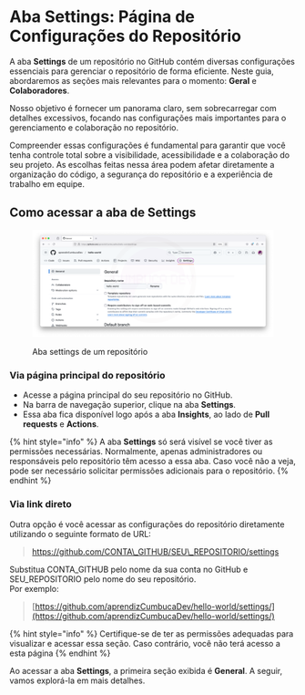 # Aba Settings: Página de Configurações do Repositório

A aba **Settings** de um repositório no GitHub contém diversas configurações essenciais para gerenciar o repositório de forma eficiente. Neste guia, abordaremos as seções mais relevantes para o momento: **Geral** e **Colaboradores**.&#x20;

Nosso objetivo é fornecer um panorama claro, sem sobrecarregar com detalhes excessivos, focando nas configurações mais importantes para o gerenciamento e colaboração no repositório.

Compreender essas configurações é fundamental para garantir que você tenha controle total sobre a visibilidade, acessibilidade e a colaboração do seu projeto. As escolhas feitas nessa área podem afetar diretamente a organização do código, a segurança do repositório e a experiência de trabalho em equipe.

## Como acessar a aba de Settings

<figure><img src="../../.gitbook/assets/29 Aba Settings.png" alt=""><figcaption><p>Aba settings de um repositório</p></figcaption></figure>

### **Via página principal do repositório**

* Acesse a página principal do seu repositório no GitHub.
* Na barra de navegação superior, clique na aba **Settings**.
* Essa aba fica disponível logo após a aba **Insights**, ao lado de **Pull requests** e **Actions**.

{% hint style="info" %}
A aba **Settings** só será visível se você tiver as permissões necessárias. Normalmente, apenas administradores ou responsáveis pelo repositório têm acesso a essa aba. Caso você não a veja, pode ser necessário solicitar permissões adicionais para o repositório.
{% endhint %}

### **Via link direto**

Outra opção é você acessar as configurações do repositório diretamente utilizando o seguinte formato de URL:

> https://github.com/CONTA\_GITHUB/SEU\_REPOSITORIO/settings

Substitua CONTA\_GITHUB pelo nome da sua conta no GitHub e SEU\_REPOSITORIO pelo nome do seu repositório.\
Por exemplo:

> [https://github.com/aprendizCumbucaDev/hello-world/settings/](https://github.com/aprendizCumbucaDev/hello-world/settings/)

{% hint style="info" %}
Certifique-se de ter as permissões adequadas para visualizar e acessar essa seção. Caso contrário, você não terá acesso a esta página
{% endhint %}

Ao acessar a aba **Settings**, a primeira seção exibida é **General**. A seguir, vamos explorá-la em mais detalhes.&#x20;
